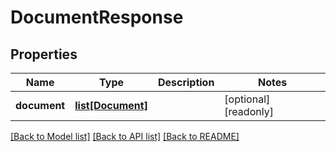 # DocumentResponse


## Properties
Name | Type | Description | Notes
------------ | ------------- | ------------- | -------------
**document** | [**list[Document]**](Document.md) |  | [optional] [readonly] 

[[Back to Model list]](../README.md#documentation-for-models) [[Back to API list]](../README.md#documentation-for-api-endpoints) [[Back to README]](../README.md)


